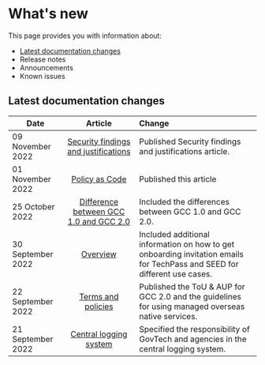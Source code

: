 # What's new
This page provides you with information about:


- [Latest documentation changes](#latest-documentation-changes)
- Release notes
- Announcements
- Known issues


## Latest documentation changes

| Date  | Article | Change |
| ------------- |:-------------:|:-------------|
| 09 November 2022  | [Security findings and justifications](security-findings-and-justifications) | Published  Security findings and justifications article. |
| 01 November 2022  | [Policy as Code](https://docs.developer.tech.gov.sg/docs/gcc-version-2-user-documentation/policy-as-code/overview) | Published this article |
| 25 October 2022   | [Difference between GCC 1.0 and GCC 2.0](https://docs.developer.tech.gov.sg/docs/gcc-version-2-user-documentation/gcc-1-0-vs-gcc-2-0/gcc-1-vs-2) | Included the differences between GCC 1.0 and GCC 2.0.|
| 30 September 2022 | [Overview](https://docs.developer.tech.gov.sg/docs/gcc-version-2-user-documentation/) | Included additional information on how to get onboarding invitation emails for TechPass and SEED for different use cases. |
| 22 September 2022 | [Terms and policies](terms-and-policies) | Published the ToU & AUP for GCC 2.0 and the guidelines for using managed overseas native services. |
| 21 September 2022 | [Central logging system](gcc-central-logging-system/aws-log-management-on-gcc) | Specified the responsibility of GovTech and agencies in the central logging system. |
